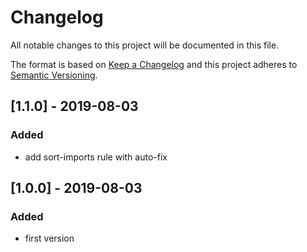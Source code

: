 # Changelog

All notable changes to this project will be documented in this file.

The format is based on [Keep a Changelog](http://keepachangelog.com/en/1.0.0/)
and this project adheres to [Semantic Versioning](http://semver.org/spec/v2.0.0.html).

## [1.1.0] - 2019-08-03

### Added

- add sort-imports rule with auto-fix

## [1.0.0] - 2019-08-03

### Added

- first version

